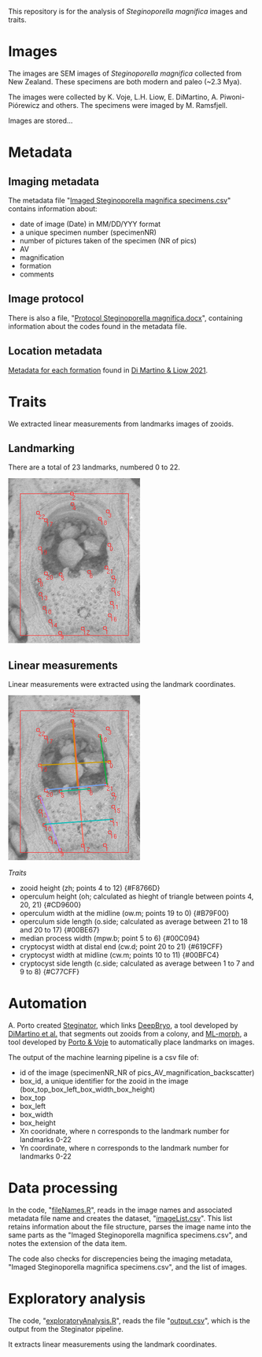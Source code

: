 This repository is for the analysis of _Steginoporella magnifica_ images and traits.

# Images

The images are SEM images of _Steginoporella magnifica_ collected from New Zealand. These specimens are both modern and paleo (~2.3 Mya).

The images were collected by K. Voje, L.H. Liow, E. DiMartino, A. Piwoni-Piórewicz and others. The specimens were imaged by M. Ramsfjell.

Images are stored...

# Metadata

## Imaging metadata

The metadata file "[Imaged Steginoporella magnifica specimens.csv](https://github.com/megbalk/magnifica/blob/main/Imaged%20Steginoporella%20magnifica%20specimens.csv)" contains information about:
- date of image (Date) in MM/DD/YYY format
- a unique specimen number (specimenNR)
- number of pictures taken of the specimen (NR of pics)
- AV
- magnification
- formation
- comments

## Image protocol

There is also a file, "[Protocol Steginoporella magnifica.docx](https://github.com/megbalk/magnifica/blob/main/Protocol%20Steginoporella%20magnifica.docx)", containing information about the codes found in the metadata file.

## Location metadata

[Metadata for each formation](https://github.com/megbalk/stegino_metadata/blob/main/newMetadata/formations.csv) found in [Di Martino & Liow 2021](https://doi.org/10.1098/rspb.2020.2047).

# Traits

We extracted linear measurements from landmarks images of zooids.

## Landmarking

There are a total of 23 landmarks, numbered 0 to 22.

![landmarks](stegs_landmarks.png)

## Linear measurements

Linear measurements were extracted using the landmark coordinates.

![linear](stegs_linear_26Jun2023.png)

*Traits*

- zooid height (zh; points 4 to 12) {#F8766D}
- operculum height (oh; calculated as hieght of triangle between points 4, 20, 21) {#CD9600}
- operculum width at the midline (ow.m; points 19 to 0) {#B79F00}
- operculum side length (o.side; calculated as average between 21 to 18 and 20 to 17) {#00BE67}
- median process width (mpw.b; point 5 to 6) {#00C094}
- cryptocyst width at distal end (cw.d; point 20 to 21) {#619CFF}
- cryptocyst width at midline (cw.m; points 10 to 11) {#00BFC4}
- cryptocyst side length (c.side; calculated as average between 1 to 7 and 9 to 8) {#C77CFF}

# Automation

A. Porto created [Steginator](https://github.com/agporto/Steginator), which links [DeepBryo](https://deepbryo.ngrok.io/), a tool developed by [DiMartino et al.](https://www.biorxiv.org/content/early/2022/11/17/2022.11.17.516938) that segments out zooids from a colony, and [ML-morph](https://github.com/agporto/ml-morph), a tool developed by [Porto & Voje](https://doi.org/10.1111/2041-210X.13373) to automatically place landmarks on images.

The output of the machine learning pipeline is a csv file of:
- id of the image (specimenNR_NR of pics_AV_magnification_backscatter)
- box_id, a unique identifier for the zooid in the image (box_top_box_left_box_width_box_height)
- box_top
- box_left
- box_width
- box_height
- Xn cooridnate, where n corresponds to the landmark number for landmarks 0-22
- Yn coordinate, where n corresponds to the landmark number for landmarks 0-22

# Data processing

In the code, "[fileNames.R](https://github.com/megbalk/magnifica/blob/main/fileNames.R)", reads in the image names and associated metadata file name and creates the dataset, "[imageList.csv](https://github.com/megbalk/magnifica/blob/main/imageList.csv)". This list retains information about the file structure, parses the image name into the same parts as the "Imaged Steginoporella magnifica specimens.csv", and notes the extension of the data item.

The code also checks for discrepencies being the imaging metadata, "Imaged Steginoporella magnifica specimens.csv", and the list of images.

# Exploratory analysis

The code, "[exploratoryAnalysis.R](https://github.com/megbalk/magnifica/blob/main/exploratoryAnalysis.R)", reads the file "[output.csv](https://github.com/megbalk/magnifica/blob/main/output.csv)", which is the output from the Steginator pipeline.

It extracts linear measurements using the landmark coordinates.
